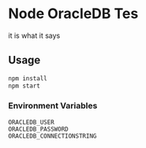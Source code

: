 # Node OracleDB Tes

it is what it says

## Usage

```bash
npm install
npm start
```

### Environment Variables

```text
ORACLEDB_USER
ORACLEDB_PASSWORD
ORACLEDB_CONNECTIONSTRING
```
